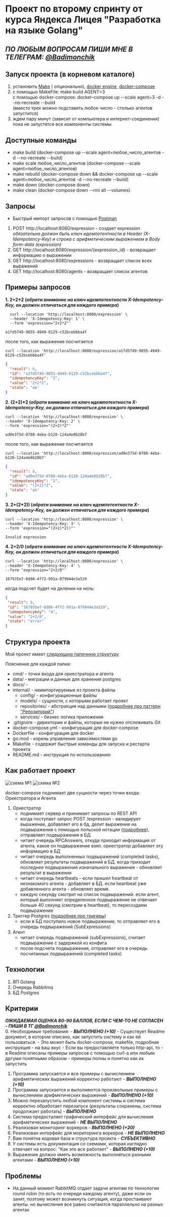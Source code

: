 # Проект по второму спринту от курса Яндекса Лицея "Разработка на языке Golang"

## _ПО ЛЮБЫМ ВОПРОСАМ ПИШИ МНЕ В ТЕЛЕГРАМ: <a href="https://t.me/Badimonchik" target="_blank">@Badimonchik</a>_

## Запуск проекта (в корневом каталоге)

1. установить [Make](https://thelinuxcode.com/install-use-make-windows/) (
   опционально), [docker engine](https://docs.docker.com/engine/install/), [docker-compose](https://docs.docker.com/compose/install/)
2. с помощью MakeFile: make build AGENT=3   
   с помощью docker-compose: docker-compose up --scale agent=3 -d --no-recreate --build  
   (вместо трех можно подставить любое число - столько агентов запустится)
3. ждем пару минут (зависит от компьютера и интернет-соединения) пока не запустятся все компоненты системы

## Доступные команды
   * make build (docker-compose up --scale agent=любое_число_агентов -d --no-recreate --build)
   * make scale любое_число_агентов (docker-compose --scale agent=любое_число_агентов)
   * make rebuild (docker-compose down && docker-compose up --scale agent=любое_число_агентов -d --no-recreate --build)
   * make down (docker-compose down)
   * make clean (docker-compose down --rmi all --volumes)
## Запросы

* Быстрый импорт запросов с помощью [Postman](docs/Project.postman_collection.json)

1. POST http://localhost:8080/expression - создает expression  
   *_обязательно должен быть ключ идемпотентности в Header (X-Idempotency-Key) и строка с арифметическим выражением в Body
   form-data (expression)_*
2. GET http://localhost:8080/expression/{expression_id} - возвращает информацию о выражении
3. GET http://localhost:8080/expressions - возвращает список всех выражений
4. GET http://localhost:8080/agents - возвращает список агентов

## Примеры запросов

__1. 2+2*2 (_обрати внимание на ключ идемпотентности X-Idempotency-Key, он должен отличаться для каждого примера_)__

``` 
  curl --location 'http://localhost:8080/expression' \
  --header 'X-Idempotency-Key: 1' \
  --form 'expression="2+2*2"'
  ```

```
a1fd5749-9855-4949-8129-c52bcebbba4f
```

после того, как выражение посчитается

``` 
curl --location 'http://localhost:8080/expression/a1fd5749-9855-4949-8129-c52bcebbba4f'
  ```

```json
{
  "result": 6,
  "id": "a1fd5749-9855-4949-8129-c52bcebbba4f",
  "idempotencyKey": "1",
  "value": "2+2*2",
  "state": "ok"
}
```

__2. (2+2)*2 (_обрати внимание на ключ идемпотентности X-Idempotency-Key, он должен отличаться для каждого примера_)__

``` 
curl --location 'http://localhost:8080/expression' \
--header 'X-Idempotency-Key: 2' \
--form 'expression="(2+2)*2"'
  ```

```
ad0e375d-0788-4eba-b120-124a4e8b28b7
```

после того, как выражение посчитается

``` 
curl --location 'http://localhost:8080/expression/ad0e375d-0788-4eba-b120-124a4e8b28b7'
  ```

```json
{
  "result": 8,
  "id": "ad0e375d-0788-4eba-b120-124a4e8b28b7",
  "idempotencyKey": "2",
  "value": "(2+2)*2",
  "state": "ok"
}
```

__3. 2+(2*2)) (_обрати внимание на ключ идемпотентности X-Idempotency-Key, он должен отличаться для каждого примера_)__

```
curl --location 'http://localhost:8080/expression' \
--header 'X-Idempotency-Key: 3' \
--form 'expression="(2+2)*2))"'
```

```
Invalid expression
```

__4. 2+2/0 (_обрати внимание на ключ идемпотентности X-Idempotency-Key, он должен отличаться для каждого примера_)__
```
curl --location 'http://localhost:8080/expression' \
--header 'X-Idempotency-Key: 4' \
--form 'expression="2+2/0"'
```

``` 
167935e7-0d86-4f72-991a-079944e3a529
  ```

когда подсчет будет на делении на ноль:
```json
{
 "result": 0,
 "id": "167935e7-0d86-4f72-991a-079944e3a529",
 "idempotencyKey": "4",
 "value": "2+2/0",
 "state": "error"
}
```

## Структура проекта
Мой проект имеет [следующую папочную структуру](https://clck.ru/38tRth)

Пояснение для каждой папки:
* cmd/ - точки входа для оркестратора и агента
* data/ - миграции и данные для хранения postgres
* docs/ - 
* internal/ - неимпортируемые из проекта файлы
  * config/ - конфигурационные файлы 
  * models/ - сущности, с которыми работает проект
  * repositories/ - абстракция над данными ([подробнее про паттерн "Репозиторий"](https://habr.com/ru/articles/248505/))
  * services/ - бизнес логика приложения
* .gitignore - директории и файлы, которые не нужно отслеживать Git
* docker-compose.yml - конфигурация для docker-compose
* Dockerfile - конфигурация для docker
* go.mod - корень управления зависимостями go
* Makefile - содержит быстрые команды для запуска и рестарта проекта
* README.md - инструкция по использованию

## Как работает проект
<img src="docs/scheme.jpeg" alt="схема №1"> 
<img src="docs/scheme2.jpeg" alt="схема №2">

docker-compose поднимает две сущности через точки входа: Оркестратора и Агента  

1. Оркестратор
   * поднимает сервер и принимает запросы по REST API
   * когда поступает запрос POST /expression - валидирует выражение, добавляет его в бд, делит выражение на подвыражения с помощью польской нотации ([подробнее](https://habr.com/ru/articles/596925/)), отправляет подвыражения в БД
   * читает очередь RPCAnswers, откуда приходит информация от агента, какое он подвыражение взял. оркестратор добавляет эту информацию в БД
   * читает очередь выполненных подвыражений (completed tasks), обновляет результаты подвыражений в БД. когда приходит последнее подвыражение изначального выражения - обновляет результат в выражении
   * читает очередь heartbeats - если пришел heartbeat от незнакомого агента - добавляет в БД. если heartbeat уже добавленного агента - обновляет время.
   * каждую секунду смотрит на список подвыражений. если агент, который выполняет определенное подвыражение не отвечает больше 40 секунд (смотрим в heartbeat), то пересоздаем подвыражение
2. Триггер Postgres ([подробнее про тригеры](https://timeweb.cloud/tutorials/postgresql/postgresql-triggery-sozdanie-udalenie-primery))
   * если в БД поступило новое подвыражение, то отправляет его в очередь подвыражений (SubExpressions)
3. Агент
   * читает очередь подвыражений (subExpressions), считает подвыражение с задержкой из конфига
   * после подсчета подвыражения, отправляет его в очередь посчитанных подвыражений (completed tasks)

## Технологии
1. ЯП Golang
2. Очередь Rabbitmq
3. БД Postgres
## Критерии
___ОЖИДАЕМАЯ ОЦЕНКА 80-90 БАЛЛОВ, ЕСЛИ С ЧЕМ-ТО НЕ СОГЛАСЕН - ПИШИ В ТГ [@Badimonchik](https://t.me/Badimonchik)___  
0. Необходимые требования: - ___ВЫПОЛНЕНО (+10)___
    - Существует Readme документ, в котором описано, как запустить систему и как ей пользоваться.
        -   Это может быть docker-compose, makefile, подробная инструкция - на ваш вкус
    - Если вы предоставляете только http-api, то
        - в Readme описаны примеры запросов с помощью curl-a или любым дргуми понятными образом
        - примеры полны и понятно как их запустить
1. Программа запускается и все примеры с вычислением арифметических выражений корректно работают - ___ВЫПОЛНЕНО (+10)___
2. Программа запускается и выполняются произвольные примеры с вычислением арифметических выражений - ___ВЫПОЛНЕНО (+10)___
3. Можно перезапустить любой компонент системы и система корректно обработает перезапуск (результаты сохранены, система продолжает работать) - ___ВЫПОЛНЕНО___
4. Система предосталяет графический интерфейс для вычисления арифметических выражений - ___НЕ ВЫПОЛНЕНО___
5. Реализован мониторинг воркеров - ___ВЫПОЛНЕНО (+20)___
6. Реализован интерфейс для мориторинга воркеров - ___НЕ ВЫПОЛНЕНО___
7. Вам понятна кодовая база и структура проекта - ___СУБЪЕКТИВНО___
8. У системы есть документация со схемами, которая наглядно отвечает на вопрос: "Как это все работает" - ___ВЫПОЛНЕНО (+10)___
9. Выражение должно иметь возможность выполняться разными агентами - ___ВЫПОЛНЕНО (+10)___

## Проблемы
* На данный момент RabbitMQ отдает задачи агентам по технологии round robin (то есть по очереди каждому агенту), даже если он занят, поэтому может возникнуть ситуация,
когда простаивают агенты. но вычисления все равно считаются параллельно на разных агентах